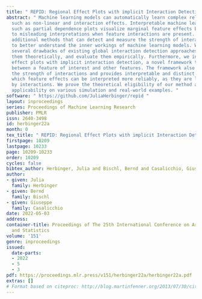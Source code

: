 ```yaml
---
title: " REPID: Regional Effect Plots with implicit Interaction Detection "
abstract: " Machine learning models can automatically learn complex relationships,
  such as non-linear and interaction effects. Interpretable machine learning methods
  such as partial dependence plots visualize marginal feature effects but may lead
  to misleading interpretations when feature interactions are present. Hence, employing
  additional methods that can detect and measure the strength of interactions is paramount
  to better understand the inner workings of machine learning models. We demonstrate
  several drawbacks of existing global interaction detection approaches, characterize
  them theoretically, and evaluate them empirically. Furthermore, we introduce regional
  effect plots with implicit interaction detection, a novel framework to detect interactions
  between a feature of interest and other features. The framework also quantifies
  the strength of interactions and provides interpretable and distinct regions in
  which feature effects can be interpreted more reliably, as they are less confounded
  by interactions. We prove the theoretical eligibility of our method and show its
  applicability on various simulation and real-world examples. "
software: " https://github.com/JuliaHerbinger/repid "
layout: inproceedings
series: Proceedings of Machine Learning Research
publisher: PMLR
issn: 2640-3498
id: herbinger22a
month: 0
tex_title: " REPID: Regional Effect Plots with implicit Interaction Detection "
firstpage: 10209
lastpage: 10233
page: 10209-10233
order: 10209
cycles: false
bibtex_author: Herbinger, Julia and Bischl, Bernd and Casalicchio, Giuseppe
author:
- given: Julia
  family: Herbinger
- given: Bernd
  family: Bischl
- given: Giuseppe
  family: Casalicchio
date: 2022-05-03
address:
container-title: Proceedings of The 25th International Conference on Artificial Intelligence
  and Statistics
volume: '151'
genre: inproceedings
issued:
  date-parts:
  - 2022
  - 5
  - 3
pdf: https://proceedings.mlr.press/v151/herbinger22a/herbinger22a.pdf
extras: []
# Format based on citeproc: http://blog.martinfenner.org/2013/07/30/citeproc-yaml-for-bibliographies/
---
```

